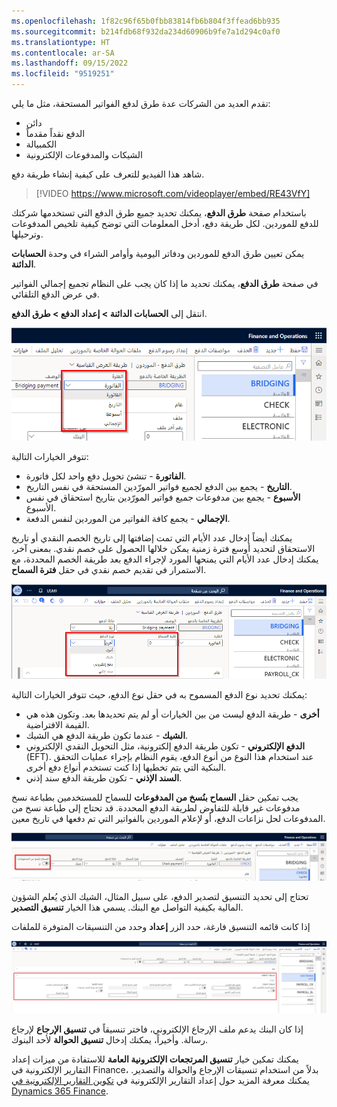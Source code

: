 ```yaml
---
ms.openlocfilehash: 1f82c96f65b0fbb83814fb6b804f3ffead6bb935
ms.sourcegitcommit: b214fdb68f932da234d60906b9fe7a1d294c0af0
ms.translationtype: HT
ms.contentlocale: ar-SA
ms.lasthandoff: 09/15/2022
ms.locfileid: "9519251"
---
```

تقدم العديد من الشركات عدة طرق لدفع الفواتير المستحقة، مثل ما يلي:

- دائن‬
- الدفع نقداً مقدماً
- الكمبيالة 
- الشيكات والمدفوعات الإلكترونية

شاهد هذا الفيديو للتعرف على كيفية إنشاء طريقة دفع.

 > [!VIDEO https://www.microsoft.com/videoplayer/embed/RE43VfY]

باستخدام صفحة **طرق الدفع**، يمكنك تحديد جميع طرق الدفع التي تستخدمها شركتك للدفع للموردين. لكل طريقة دفع، أدخل المعلومات التي توضح كيفية تلخيص المدفوعات وترحيلها.

يمكن تعيين طرق الدفع للموردين ودفاتر اليومية وأوامر الشراء في وحدة **الحسابات الدائنة**.

في صفحة **طرق الدفع**، يمكنك تحديد ما إذا كان يجب على النظام تجميع إجمالي الفواتير في عرض الدفع التلقائي. 

انتقل إلى **الحسابات الدائنة > إعداد الدفع > طرق الدفع**.

![ لقطه لصفحة طرق الدفع، مع تمييز القائمة المنسدلة للفترة.](../media/period-1.png)

تتوفر الخيارات التالية:

- **الفاتورة** - تنشئ تحويل دفع واحد لكل فاتورة.
- **التاريخ** - يجمع بين الدفع لجميع فواتير المورّدين المستحقة في نفس التاريخ.
- **الأسبوع** - يجمع بين مدفوعات جميع فواتير المورّدين بتاريخ استحقاق في نفس الأسبوع.
- **الإجمالي** - يجمع كافة الفواتير من الموردين لنفس الدفعة.

يمكنك أيضاً إدخال عدد الأيام التي تمت إضافتها إلى تاريخ الخصم النقدي أو تاريخ الاستحقاق لتحديد أوسع فترة زمنية يمكن خلالها الحصول على خصم نقدي. بمعنى آخر، يمكنك إدخال عدد الأيام التي يمنحها المورد لإجراء الدفع بعد طريقة الخصم المحددة، مع الاستمرار في تقديم خصم نقدي في حقل **فترة السماح**.
 
[![لقطة شاشة لصفحة طرق الدفع، مع تمييز حقلي فترة السماح ونوع الدفع.](../media/grace-1.png)](../media/grace-1.png#lightbox)

يمكنك تحديد نوع الدفع المسموح به في حقل نوع الدفع، حيث تتوفر الخيارات التالية:

- **أخرى** - طريقة الدفع ليست من بين الخيارات أو لم يتم تحديدها بعد. وتكون هذه هي القيمة الافتراضية.
- **الشيك** - عندما تكون طريقة الدفع هي الشيك.
- **الدفع الإلكتروني** - تكون طريقة الدفع إلكترونية، مثل التحويل النقدي الإلكتروني (EFT). عند استخدام هذا النوع من أنوع الدفع، يقوم النظام بإجراء عمليات التحقق البنكية التي يتم تخطيها إذا كنت تستخدم أنواع دفع أخرى.
- **السند الإذني** - تكون طريقة الدفع سند إذني. 

يجب تمكين حقل **السماح بنُسخ من المدفوعات** للسماح للمستخدمين بطباعة نسخ مدفوعات غير قابلة للتفاوض لطريقة الدفع المحددة. قد تحتاج إلى طباعة نسخ من المدفوعات لحل نزاعات الدفع، أو لإعلام الموردين بالفواتير التي تم دفعها في تاريخ معين.
 
[![لقطة شاشة لصفحة طرق الدفع، مع تمييز حقل السماح بنسخ من المدفوعات.](../media/mp-1.png)](../media/mp-1.png#lightbox)


تحتاج إلى تحديد التنسيق لتصدير الدفع، على سبيل المثال، الشيك الذي يُعلم الشؤون المالية بكيفية التواصل مع البنك. يسمي هذا الخيار **تنسيق التصدير**.

إذا كانت قائمه التنسيق فارغة، حدد الزر **إعداد** وحدد من التنسيقات المتوفرة للملفات

[![لقطة شاشة لصفحة طرق الدفع، مع تمييز قسم تنسيقات الملفات.](../media/formats-1.png)](../media/formats-1.png#lightbox)


إذا كان البنك يدعم ملف الإرجاع الإلكتروني، فاختر تنسيقاً في **تنسيق الإرجاع** لإرجاع رسالة.  وأخيراً، يمكنك إدخال **تنسيق الحوالة** لأحد البنوك.

يمكنك تمكين خيار **تنسيق المرتجعات الإلكترونية العامة** للاستفادة من ميزات إعداد التقارير الإلكترونية في Finance، بدلاً من استخدام تنسيقات الإرجاع والحوالة والتصدير. يمكنك معرفة المزيد حول إعداد التقارير الإلكترونية في [تكوين التقارير الإلكترونية في Dynamics 365 Finance](/training/modules/configure-electronic-reporting-finance-operations/?azure-portal=true).
